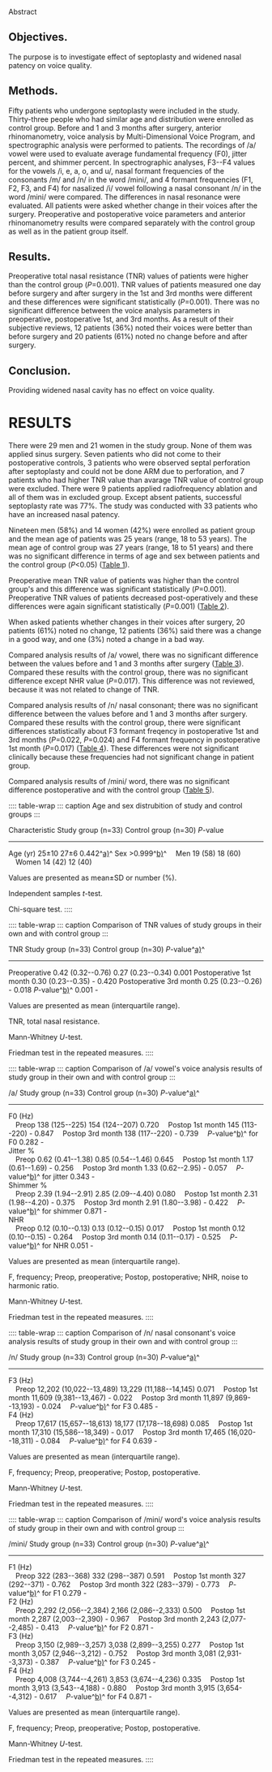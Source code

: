 Abstract

## Objectives.

The purpose is to investigate effect of septoplasty and widened nasal
patency on voice quality.

## Methods.

Fifty patients who undergone septoplasty were included in the study.
Thirty-three people who had similar age and distribution were enrolled
as control group. Before and 1 and 3 months after surgery, anterior
rhinomanometry, voice analysis by Multi-Dimensional Voice Program, and
spectrographic analysis were performed to patients. The recordings of
/a/ vowel were used to evaluate average fundamental frequency (F0),
jitter percent, and shimmer percent. In spectrographic analyses, F3--F4
values for the vowels /i, e, a, o, and u/, nasal formant frequencies of
the consonants /m/ and /n/ in the word /mini/, and 4 formant frequencies
(F1, F2, F3, and F4) for nasalized /i/ vowel following a nasal consonant
/n/ in the word /mini/ were compared. The differences in nasal resonance
were evaluated. All patients were asked whether change in their voices
after the surgery. Preoperative and postoperative voice parameters and
anterior rhinomanometry results were compared separately with the
control group as well as in the patient group itself.

## Results.

Preoperative total nasal resistance (TNR) values of patients were higher
than the control group (*P*=0.001). TNR values of patients measured one
day before surgery and after surgery in the 1st and 3rd months were
different and these differences were significant statistically
(*P*=0.001). There was no significant difference between the voice
analysis parameters in preoperative, postoperative 1st, and 3rd months.
As a result of their subjective reviews, 12 patients (36%) noted their
voices were better than before surgery and 20 patients (61%) noted no
change before and after surgery.

## Conclusion.

Providing widened nasal cavity has no effect on voice quality.

# RESULTS

There were 29 men and 21 women in the study group. None of them was
applied sinus surgery. Seven patients who did not come to their
postoperative controls, 3 patients who were observed septal perforation
after septoplasty and could not be done ARM due to perforation, and 7
patients who had higher TNR value than avarage TNR value of control
group were excluded. There were 9 patients applied radiofrequency
ablation and all of them was in excluded group. Except absent patients,
successful septoplasty rate was 77%. The study was conducted with 33
patients who have an increased nasal patency.

Nineteen men (58%) and 14 women (42%) were enrolled as patient group and
the mean age of patients was 25 years (range, 18 to 53 years). The mean
age of control group was 27 years (range, 18 to 51 years) and there was
no significant difference in terms of age and sex between patients and
the control group (*P*\<0.05) ([Table 1](#)).

Preoperative mean TNR value of patients was higher than the control
group's and this difference was significant statistically (*P*=0.001).
Preoperative TNR values of patients decreased post-operatively and these
differences were again significant statistically (*P*=0.001) ([Table
2](#)).

When asked patients whether changes in their voices after surgery, 20
patients (61%) noted no change, 12 patients (36%) said there was a
change in a good way, and one (3%) noted a change in a bad way.

Compared analysis results of /a/ vowel, there was no significant
difference between the values before and 1 and 3 months after surgery
([Table 3](#)). Compared these results with the control group, there was
no significant difference except NHR value (*P*=0.017). This difference
was not reviewed, because it was not related to change of TNR.

Compared analysis results of /n/ nasal consonant; there was no
significant difference between the values before and 1 and 3 months
after surgery. Compared these results with the control group, there were
significant differences statistically about F3 formant freqency in
postoperative 1st and 3rd months (*P*=0.022, *P*=0.024) and F4 formant
frequency in postoperative 1st month (*P*=0.017) ([Table 4](#)). These
differences were not significant clinically because these frequencies
had not significant change in patient group.

Compared analysis results of /mini/ word, there was no significant
difference postoperative and with the control group ([Table 5](#)).

:::: table-wrap
::: caption
Age and sex distrubition of study and control groups
:::

  Characteristic   Study group (n=33)   Control group (n=30)   *P*-value
  ---------------- -------------------- ---------------------- ------------------
  Age (yr)         25±10                27±6                   0.442^[a)](#)^
  Sex                                                          \>0.999^[b)](#)^
   Men             19 (58)              18 (60)                
   Women           14 (42)              12 (40)                

Values are presented as mean±SD or number (%).

Independent samples *t*-test.

Chi-square test.
::::

:::: table-wrap
::: caption
Comparison of TNR values of study groups in their own and with control
group
:::

  TNR                       Study group (n=33)   Control group (n=30)   *P*-value^[a)](#)^
  ------------------------- -------------------- ---------------------- --------------------
  Preoperative              0.42 (0.32--0.76)    0.27 (0.23--0.34)      0.001
  Postoperative 1st month   0.30 (0.23--0.35)    \-                     0.420
  Postoperative 3rd month   0.25 (0.23--0.26)    \-                     0.018
  *P*-value^[b)](#)^        0.001                \-                     

Values are presented as mean (interquartile range).

TNR, total nasal resistance.

Mann-Whitney *U*-test.

Friedman test in the repeated measures.
::::

:::: table-wrap
::: caption
Comparison of /a/ vowel's voice analysis results of study group in their
own and with control group
:::

  /a/                               Study group (n=33)   Control group (n=30)   *P*-value^[a)](#)^
  --------------------------------- -------------------- ---------------------- --------------------
  F0 (Hz)                                                                       
   Preop                            138 (125--225)       154 (124--207)         0.720
   Postop 1st month                 145 (113--220)       \-                     0.847
   Postop 3rd month                 138 (117--220)       \-                     0.739
   *P*-value^[b)](#)^ for F0        0.282                \-                     
  Jitter %                                                                      
   Preop                            0.62 (0.41--1.38)    0.85 (0.54--1.46)      0.645
   Postop 1st month                 1.17 (0.61--1.69)    \-                     0.256
   Postop 3rd month                 1.33 (0.62--2.95)    \-                     0.057
   *P*-value^[b)](#)^ for jitter    0.343                \-                     
  Shimmer %                                                                     
   Preop                            2.39 (1.94--2.91)    2.85 (2.09--4.40)      0.080
   Postop 1st month                 2.31 (1.98--4.20)    \-                     0.375
   Postop 3rd month                 2.91 (1.80--3.98)    \-                     0.422
   *P*-value^[b)](#)^ for shimmer   0.871                \-                     
  NHR                                                                           
   Preop                            0.12 (0.10--0.13)    0.13 (0.12--0.15)      0.017
   Postop 1st month                 0.12 (0.10--0.15)    \-                     0.264
   Postop 3rd month                 0.14 (0.11--0.17)    \-                     0.525
   *P*-value^[b)](#)^ for NHR       0.051                \-                     

Values are presented as mean (interquartile range).

F, frequency; Preop, preoperative; Postop, postoperative; NHR, noise to
harmonic ratio.

Mann-Whitney *U*-test.

Friedman test in the repeated measures.
::::

:::: table-wrap
::: caption
Comparison of /n/ nasal consonant's voice analysis results of study
group in their own and with control group
:::

  /n/                          Study group (n=33)        Control group (n=30)      *P*-value^[a)](#)^
  ---------------------------- ------------------------- ------------------------- --------------------
  F3 (Hz)                                                                          
   Preop                       12,202 (10,022--13,489)   13,229 (11,188--14,145)   0.071
   Postop 1st month            11,609 (9,381--13,467)    \-                        0.022
   Postop 3rd month            11,897 (9,869--13,193)    \-                        0.024
   *P*-value^[b)](#)^ for F3   0.485                     \-                        
  F4 (Hz)                                                                          
   Preop                       17,617 (15,657--18,613)   18,177 (17,178--18,698)   0.085
   Postop 1st month            17,310 (15,586--18,349)   \-                        0.017
   Postop 3rd month            17,465 (16,020--18,311)   \-                        0.084
   *P*-value^[b)](#)^ for F4   0.639                     \-                        

Values are presented as mean (interquartile range).

F, frequency; Preop, preoperative; Postop, postoperative.

Mann-Whitney *U*-test.

Friedman test in the repeated measures.
::::

:::: table-wrap
::: caption
Comparison of /mini/ word's voice analysis results of study group in
their own and with control group
:::

  /mini/                       Study group (n=33)     Control group (n=30)   *P*-value^[a)](#)^
  ---------------------------- ---------------------- ---------------------- --------------------
  F1 (Hz)                                                                    
   Preop                       322 (283--368)         332 (298--387)         0.591
   Postop 1st month            327 (292--371)         \-                     0.762
   Postop 3rd month            322 (283--379)         \-                     0.773
   *P*-value^[b)](#)^ for F1   0.279                  \-                     
  F2 (Hz)                                                                    
   Preop                       2,292 (2,056--2,384)   2,166 (2,086--2,333)   0.500
   Postop 1st month            2,287 (2,003--2,390)   \-                     0.967
   Postop 3rd month            2,243 (2,077--2,485)   \-                     0.413
   *P*-value^[b)](#)^ for F2   0.871                  \-                     
  F3 (Hz)                                                                    
   Preop                       3,150 (2,989--3,257)   3,038 (2,899--3,255)   0.277
   Postop 1st month            3,057 (2,946--3,212)   \-                     0.752
   Postop 3rd month            3,081 (2,931--3,373)   \-                     0.387
   *P*-value^[b)](#)^ for F3   0.245                  \-                     
  F4 (Hz)                                                                    
   Preop                       4,008 (3,744--4,261)   3,853 (3,674--4,236)   0.335
   Postop 1st month            3,913 (3,543--4,188)   \-                     0.880
   Postop 3rd month            3,915 (3,654--4,312)   \-                     0.617
   *P*-value^[b)](#)^ for F4   0.871                  \-                     

Values are presented as mean (interquartile range).

F, frequency; Preop, preoperative; Postop, postoperative.

Mann-Whitney *U*-test.

Friedman test in the repeated measures.
::::
